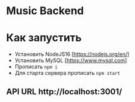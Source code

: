 # Music Backend

# Как запустить

- Установить NodeJS16 [https://nodejs.org/en/]
- Установить MySQL [https://www.mysql.com]
- Прописать `npm i`
- Для старта сервера прописать `npm start`

## API URL http://localhost:3001/
